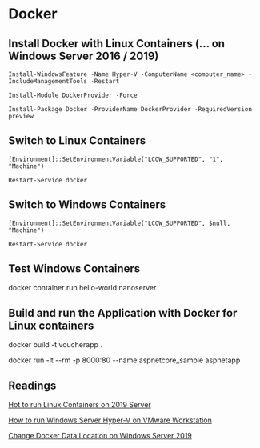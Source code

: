 # Docker

## Install Docker with Linux Containers (... on Windows Server 2016 / 2019)

```auto
Install-WindowsFeature -Name Hyper-V -ComputerName <computer_name> -IncludeManagementTools -Restart

Install-Module DockerProvider -Force

Install-Package Docker -ProviderName DockerProvider -RequiredVersion preview
```

## Switch to Linux Containers

```auto
[Environment]::SetEnvironmentVariable("LCOW_SUPPORTED", "1", "Machine")

Restart-Service docker
```

## Switch to Windows Containers

```auto
[Environment]::SetEnvironmentVariable("LCOW_SUPPORTED", $null, "Machine")

Restart-Service docker
```

## Test Windows Containers

docker container run hello-world:nanoserver

## Build and run the Application with Docker for Linux containers

docker build -t voucherapp .

docker run -it --rm -p 8000:80 --name aspnetcore_sample aspnetapp

## Readings

[Hot to run Linux Containers on 2019 Server](https://www.altaro.com/msp-dojo/linux-containers-windows-server-2019/)

[How to run Windows Server Hyper-V on VMware Workstation](https://www.sqlskills.com/blogs/tim/how-to-run-windows-server-2012-hyper-v-on-vmware-workstation/)

[Change Docker Data Location on Windows Server 2019](https://www.deploycontainers.com/2018/02/27/change-docker-storage-data-folder-windows-server-2016/)
